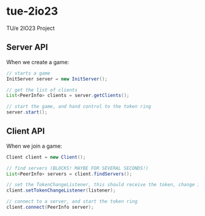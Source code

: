 tue-2io23
=========

TU/e 2IO23 Project

Server API
----------

When we create a game:

```java
// starts a game
InitServer server = new InitServer();

// get the list of clients
List<PeerInfo> clients = server.getClients();

// start the game, and hand control to the token ring
server.start();
```

Client API
----------

When we join a game:

```java
Client client = new Client();

// find servers (BLOCKS! MAYBE FOR SEVERAL SECONDS!)
List<PeerInfo> servers = client.findServers();

// set the TokenChangeListener, this should receive the token, change it, and return the changed token
client.setTokenChangeListener(listener);

// connect to a server, and start the token ring
client.connect(PeerInfo server);
```
